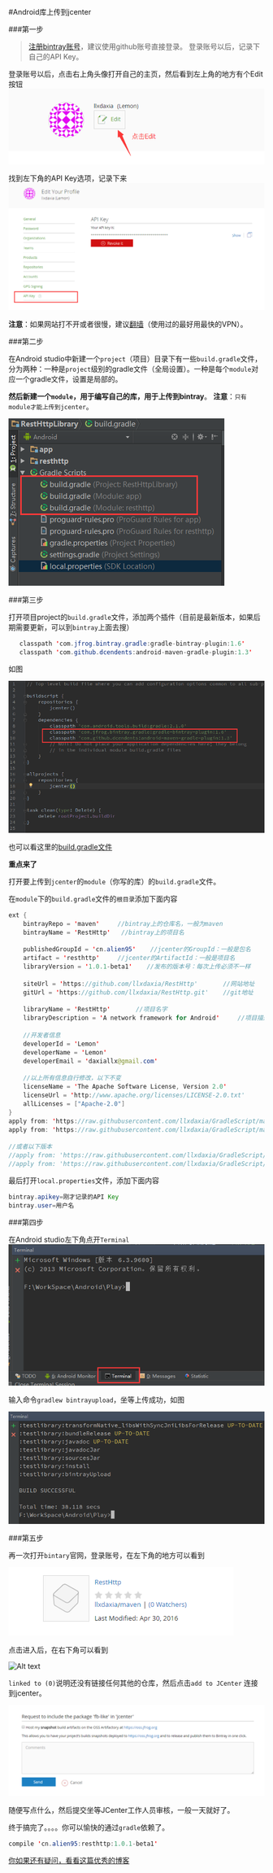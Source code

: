 #Android库上传到jcenter

###第一步
>[注册bintray账号](https://bintray.com/)，建议使用github账号直接登录。
登录账号以后，记录下自己的API Key。

登录账号以后，点击右上角头像打开自己的主页，然后看到左上角的地方有个Edit按钮
![Alt text](./click_edit.png)

找到左下角的API Key选项，记录下来
![Alt text](./apikey.png)

**注意**：如果网站打不开或者很慢，建议[翻墙](http://gjsq.me/11664436)（使用过的最好用最快的VPN）。

###第二步

在Android studio中新建一个`project`（项目）目录下有一些`build.gradle`文件，分为两种：一种是`project`级别的gradle文件（全局设置）。一种是每个`module`对应一个gradle文件，设置是局部的。

**然后新建一个`module`，用于编写自己的库，用于上传到bintray**。
**注意**：`只有module才能上传到jcenter`。

![Alt text](./project.png)

###第三步

打开项目project的`build.gradle`文件，添加两个插件（目前是最新版本，如果后期需要更新，可以到`bintray`上面去搜）

```java
   classpath 'com.jfrog.bintray.gradle:gradle-bintray-plugin:1.6'
   classpath 'com.github.dcendents:android-maven-gradle-plugin:1.3'
```

如图

![Alt text](./project_gradle.png)

也可以看这里的[build.gradle文件](https://github.com/llxdaxia/RestHttp/blob/dev/build.gradle)

**重点来了**

打开要上传到`jcenter`的`module`（你写的库）的`build.gradle`文件。

在`module`下的`build.gradle`文件的`根目录`添加下面内容

```java
ext {
    bintrayRepo = 'maven'     //bintray上的仓库名，一般为maven
    bintrayName = 'RestHttp'   //bintray上的项目名

    publishedGroupId = 'cn.alien95'    //jcenter的GroupId：一般是包名
    artifact = 'resthttp'     //jcenter的ArtifactId：一般是项目名
    libraryVersion = '1.0.1-beta1'    //发布的版本号：每次上传必须不一样

    siteUrl = 'https://github.com/llxdaxia/RestHttp'       //网站地址
    gitUrl = 'https://github.com/llxdaxia/RestHttp.git'    //git地址

    libraryName = 'RestHttp'       //项目名字
    libraryDescription = 'A network framework for Android'     //项目描述

    //开发者信息
    developerId = 'Lemon'
    developerName = 'Lemon'
    developerEmail = 'daxiallx@gmail.com'

    //以上所有信息自行修改，以下不变
    licenseName = 'The Apache Software License, Version 2.0'
    licenseUrl = 'http://www.apache.org/licenses/LICENSE-2.0.txt'
    allLicenses = ["Apache-2.0"]
}
apply from: 'https://raw.githubusercontent.com/llxdaxia/GradleScript/master/install_v1.gradle'
apply from: 'https://raw.githubusercontent.com/llxdaxia/GradleScript/master/bintray_v1.gradle'

//或者以下版本
//apply from: 'https://raw.githubusercontent.com/llxdaxia/GradleScript/master/install.gradle'
//apply from: 'https://raw.githubusercontent.com/llxdaxia/GradleScript/master/bintray.gradle'
```

最后打开`local.properties`文件，添加下面内容

```java
bintray.apikey=刚才记录的API Key
bintray.user=用户名
```

###第四步

在Android studio左下角点开`Terminal`
![Alt text](./Terminal.png)

输入命令`gradlew bintrayupload`，坐等上传成功，如图

![Alt text](./success.png)

###第五步

再一次打开`bintary`官网，登录账号，在左下角的地方可以看到

![Alt text](./libray.png)

点击进入后，在右下角可以看到

![Alt text](./add_to_jcenter.png)

`linked to (0)`说明还没有链接任何其他的仓库，然后点击`add to JCenter` 连接到jcenter。

![Alt text](./request.png)

随便写点什么，然后提交坐等JCenter工作人员审核，一般一天就好了。

终于搞完了。。。。你可以愉快的通过`gradle`依赖了。

```java
compile 'cn.alien95:resthttp:1.0.1-beta1'
```

[你如果还有疑问，看看这篇优秀的博客](http://www.devtf.cn/?p=760)



